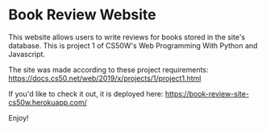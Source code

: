 # Book Review Website

This website allows users to write reviews for books stored in the site's database.
This is project 1 of CS50W's Web Programming With Python and Javascript.

The site was made according to these project requirements:
https://docs.cs50.net/web/2019/x/projects/1/project1.html

If you'd like to check it out, it is deployed here: https://book-review-site-cs50w.herokuapp.com/

Enjoy!
